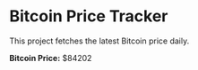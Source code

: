 # Bitcoin Price Tracker

This project fetches the latest Bitcoin price daily.

**Bitcoin Price:** $84202
